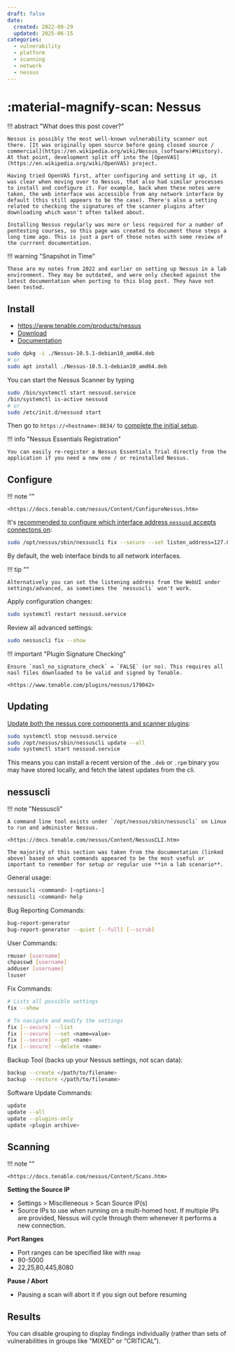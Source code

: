 ```yaml
---
draft: false
date:
  created: 2022-08-29
  updated: 2025-06-15
categories:
  - vulnerability
  - platform
  - scanning
  - network
  - nessus
---
```


# :material-magnify-scan: Nessus

!!! abstract "What does this post cover?"

    Nessus is possibly the most well-known vulnerability scanner out there. [It was originally open source before going closed source / commercial](https://en.wikipedia.org/wiki/Nessus_(software)#History). At that point, development split off into the [OpenVAS](https://en.wikipedia.org/wiki/OpenVAS) project.

    Having tried OpenVAS first, after configuring and setting it up, it was clear when moving over to Nessus, that also had similar processes to install and configure it. For example, back when these notes were taken, the web interface was accessible from any network interface by default (this still appears to be the case). There's also a setting related to checking the signatures of the scanner plugins after downloading which wasn't often talked about.

    Installing Nessus regularly was more or less required for a number of pentesting courses, so this page was created to document those steps a long time ago. This is just a port of those notes with some review of the currrent documentation.

!!! warning "Snapshot in Time"

    These are my notes from 2022 and earlier on setting up Nessus in a lab environment. They may be outdated, and were only checked against the latest documentation when porting to this blog post. They have not been tested.


<!-- more -->


## Install

- <https://www.tenable.com/products/nessus>
- [Download](https://www.tenable.com/downloads/nessus)
- [Documentation](https://docs.tenable.com/Nessus.htm)

```bash
sudo dpkg -i ./Nessus-10.5.1-debian10_amd64.deb
# or
sudo apt install ./Nessus-10.5.1-debian10_amd64.deb
```

You can start the Nessus Scanner by typing
```bash
sudo /bin/systemctl start nessusd.service
/bin/systemctl is-active nessusd
# or
sudo /etc/init.d/nessusd start
```

Then go to `https://<hostname>:8834/` to [complete the initial setup](https://docs.tenable.com/nessus/10_8/Content/ConfigureNessus.htm).

!!! info "Nessus Essentials Registration"

    You can easily re-register a Nessus Essentials Trial directly from the application if you need a new one / or reinstalled Nessus.


## Configure

!!! note ""

    <https://docs.tenable.com/nessus/Content/ConfigureNessus.htm>

It's [recommended to configure which interface address `nessusd` accepts connectons on](https://docs.tenable.com/nessus/Content/NessusService.htm?Highlight=listen_address#Considerations):

```bash
sudo /opt/nessus/sbin/nessuscli fix --secure --set listen_address=127.0.0.1
```

By default, the web interface binds to all network interfaces.

!!! tip ""

    Alternatively you can set the listening address from the WebUI under settings/advanced, as sometimes the `nessuscli` won't work.

Apply configuration changes:

```bash
sudo systemctl restart nessusd.service
```

Review all advanced settings:

```bash
sudo nessuscli fix --show
```

!!! important "Plugin Signature Checking"

    Ensure `nasl_no_signature_check` = `FALSE` (or no). This requires all nasl files downloaded to be valid and signed by Tenable.

    <https://www.tenable.com/plugins/nessus/179042>


## Updating

[Update both the nessus core components and scanner plugins](https://docs.tenable.com/nessus/Content/NessusCLI.htm#Software_Update_Commands):

```bash
sudo systemctl stop nessusd.service
sudo /opt/nessus/sbin/nessuscli update --all
sudo systemctl start nessusd.service
```

This means you can install a recent version of the `.deb` or `.rpm` binary you may have stored locally, and fetch the latest updates from the cli.


## nessuscli

!!! note "Nessuscli"

    A command line tool exists under `/opt/nessus/sbin/nessuscli` on Linux to run and administer Nessus.

    <https://docs.tenable.com/nessus/Content/NessusCLI.htm>

    The majority of this section was taken from the documentation (linked above) based on what commands appeared to be the most useful or important to remember for setup or regular use **in a lab scenario**.

General usage:

```bash
nessuscli <command> [<options>]
nessuscli <command> help
```

Bug Reporting Commands:

```bash
bug-report-generator
bug-report-generator --quiet [--full] [--scrub]
```

User Commands:

```bash
rmuser [username]
chpasswd [username]
adduser [username]
lsuser
```

Fix Commands:

```bash
# Lists all possible settings
fix --show

# To navigate and modify the settings
fix [--secure] --list
fix [--secure] --set <name=value>
fix [--secure] --get <name>
fix [--secure] --delete <name>
```

Backup Tool (backs up your Nessus settings, not scan data):

```bash
backup --create </path/to/filename>
backup --restore </path/to/filename>
```

Software Update Commands:

```bash
update
update --all
update --plugins-only
update <plugin archive>
```


## Scanning

!!! note ""

    <https://docs.tenable.com/nessus/Content/Scans.htm>

**Setting the Source IP**

- Settings > Miscilleneous > Scan Source IP(s)
- Source IPs to use when running on a multi-homed host. If multiple IPs are provided, Nessus will cycle through them whenever it performs a new connection.

**Port Ranges**

- Port ranges can be specified like with `nmap`
- 80-5000
- 22,25,80,445,8080

**Pause / Abort**

- Pausing a scan will abort it if you sign out before resuming


## Results

You can disable grouping to display findings individually (rather than sets of vulnerabilities in groups like "MIXED" or "CRITICAL").
